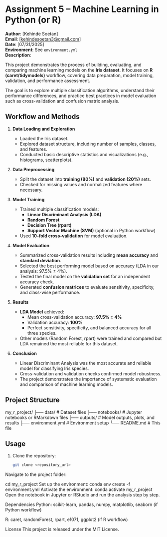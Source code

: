 # Assignment 5 – Machine Learning in Python (or R)

**Author**: [Kehinde Soetan]  
**Email**: [kehindesoetan3@gmail.com]  
**Date**: [07/31/2025]  
**Environment**: See `environment.yml`  
**Description**:  

This project demonstrates the process of building, evaluating, and comparing machine learning models on the **Iris dataset**. It focuses on  **R (caret/tidymodels)** workflow, covering data preparation, model training, validation, and performance assessment.

The goal is to explore multiple classification algorithms, understand their performance differences, and practice best practices in model evaluation such as cross-validation and confusion matrix analysis.

## Workflow and Methods

1. **Data Loading and Exploration**
   - Loaded the Iris dataset.
   - Explored dataset structure, including number of samples, classes, and features.
   - Conducted basic descriptive statistics and visualizations (e.g., histograms, scatterplots).

2. **Data Preprocessing**
   - Split the dataset into **training (80%)** and **validation (20%)** sets.
   - Checked for missing values and normalized features where necessary.

3. **Model Training**
   - Trained multiple classification models:
     - **Linear Discriminant Analysis (LDA)**
     - **Random Forest**
     - **Decision Tree (rpart)**
     - **Support Vector Machine (SVM)** (optional in Python workflow)
   - Used **10-fold cross-validation** for model evaluation.

4. **Model Evaluation**
   - Summarized cross-validation results including **mean accuracy** and **standard deviation**.
   - Selected the best performing model based on accuracy (LDA in our analysis: 97.5% ± 4%).
   - Tested the final model on the **validation set** for an independent accuracy check.
   - Generated **confusion matrices** to evaluate sensitivity, specificity, and class-wise performance.

5. **Results**
   - **LDA Model** achieved:
     - Mean cross-validation accuracy: **97.5% ± 4%**
     - Validation accuracy: **100%**
     - Perfect sensitivity, specificity, and balanced accuracy for all three species.
   - Other models (Random Forest, rpart) were trained and compared but LDA remained the most reliable for this dataset.

6. **Conclusion**
   - Linear Discriminant Analysis was the most accurate and reliable model for classifying Iris species.
   - Cross-validation and validation checks confirmed model robustness.
   - The project demonstrates the importance of systematic evaluation and comparison of machine learning models.

## Project Structure
my_r_project/
├── data/ # Dataset files
├── notebooks/ # Jupyter notebooks or RMarkdown files
├── outputs/ # Model outputs, plots, and results
├── environment.yml # Environment setup
└── README.md # This file
## Usage
1. Clone the repository:  
   ```bash
   git clone <repository_url>
Navigate to the project folder:

cd my_r_project
Set up the environment:
conda env create -f environment.yml
Activate the environment:
conda activate my_r_project
Open the notebook in Jupyter or RStudio and run the analysis step by step.

Dependencies
Python: scikit-learn, pandas, numpy, matplotlib, seaborn (if Python workflow)

R: caret, randomForest, rpart, e1071, ggplot2 (if R workflow)

License
This project is released under the MIT License.




